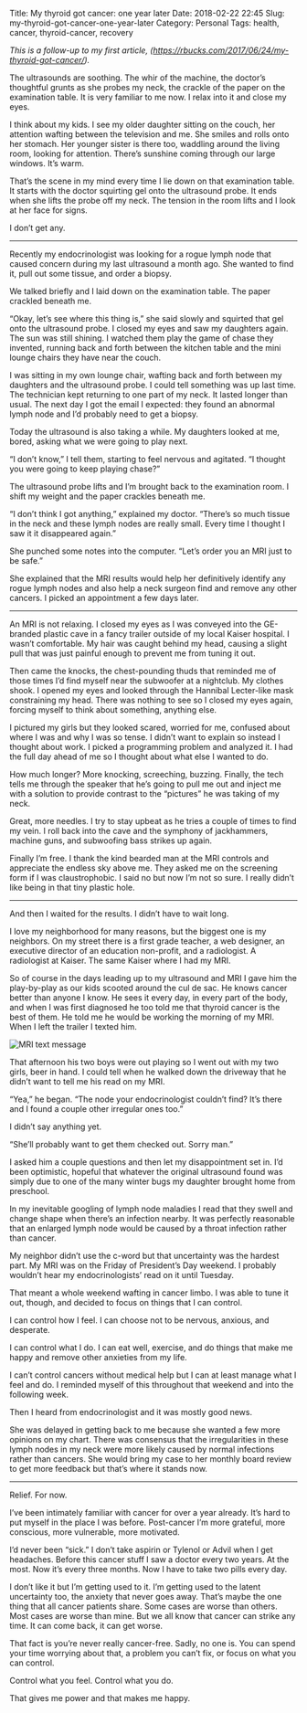 Title: My thyroid got cancer: one year later
Date: 2018-02-22 22:45
Slug: my-thyroid-got-cancer-one-year-later
Category: Personal
Tags: health, cancer, thyroid-cancer, recovery

*This is a follow-up to my first article, (https://rbucks.com/2017/06/24/my-thyroid-got-cancer/).*

The ultrasounds are soothing. The whir of the machine, the doctor’s thoughtful grunts as she probes my neck, the crackle of the paper on the examination table. It is very familiar to me now. I relax into it and close my eyes.

I think about my kids. I see my older daughter sitting on the couch, her attention wafting between the television and me. She smiles and rolls onto her stomach. Her younger sister is there too, waddling around the living room, looking for attention. There’s sunshine coming through our large windows. It’s warm.

That’s the scene in my mind every time I lie down on that examination table. It starts with the doctor squirting gel onto the ultrasound probe. It ends when she lifts the probe off my neck. The tension in the room lifts and I look at her face for signs.

I don’t get any.

---

Recently my endocrinologist was looking for a rogue lymph node that caused concern during my last ultrasound a month ago. She wanted to find it, pull out some tissue, and order a biopsy.

We talked briefly and I laid down on the examination table. The paper crackled beneath me.

“Okay, let’s see where this thing is,” she said slowly and squirted that gel onto the ultrasound probe. I closed my eyes and saw my daughters again. The sun was still shining. I watched them play the game of chase they invented, running back and forth between the kitchen table and the mini lounge chairs they have near the couch.

I was sitting in my own lounge chair, wafting back and forth between my daughters and the ultrasound probe. I could tell something was up last time. The technician kept returning to one part of my neck. It lasted longer than usual. The next day I got the email I expected: they found an abnormal lymph node and I’d probably need to get a biopsy.

Today the ultrasound is also taking a while. My daughters looked at me, bored, asking what we were going to play next.

“I don’t know,” I tell them, starting to feel nervous and agitated. “I thought you were going to keep playing chase?”

The ultrasound probe lifts and I’m brought back to the examination room. I shift my weight and the paper crackles beneath me.

“I don’t think I got anything,” explained my doctor. “There’s so much tissue in the neck and these lymph nodes are really small. Every time I thought I saw it it disappeared again.”

She punched some notes into the computer. “Let’s order you an MRI just to be safe.”

She explained that the MRI results would help her definitively identify any rogue lymph nodes and also help a neck surgeon find and remove any other cancers. I picked an appointment a few days later.

---

An MRI is not relaxing. I closed my eyes as I was conveyed into the GE-branded plastic cave in a fancy trailer outside of my local Kaiser hospital. I wasn’t comfortable. My hair was caught behind my head, causing a slight pull that was just painful enough to prevent me from tuning it out.

Then came the knocks, the chest-pounding thuds that reminded me of those times I’d find myself near the subwoofer at a nightclub. My clothes shook. I opened my eyes and looked through the Hannibal Lecter-like mask constraining my head. There was nothing to see so I closed my eyes again, forcing myself to think about something, anything else.

I pictured my girls but they looked scared, worried for me, confused about where I was and why I was so tense. I didn’t want to explain so instead I thought about work. I picked a programming problem and analyzed it. I had the full day ahead of me so I thought about what else I wanted to do.

How much longer? More knocking, screeching, buzzing. Finally, the tech tells me through the speaker that he’s going to pull me out and inject me with a solution to provide contrast to the “pictures” he was taking of my neck.

Great, more needles. I try to stay upbeat as he tries a couple of times to find my vein. I roll back into the cave and the symphony of jackhammers, machine guns, and subwoofing bass strikes up again.

Finally I’m free. I thank the kind bearded man at the MRI controls and appreciate the endless sky above me. They asked me on the screening form if I was claustrophobic. I said no but now I’m not so sure. I really didn’t like being in that tiny plastic hole.

---

And then I waited for the results. I didn’t have to wait long.

I love my neighborhood for many reasons, but the biggest one is my neighbors. On my street there is a first grade teacher, a web designer, an executive director of an education non-profit, and a radiologist. A radiologist at Kaiser. The same Kaiser where I had my MRI.

So of course in the days leading up to my ultrasound and MRI I gave him the play-by-play as our kids scooted around the cul de sac. He knows cancer better than anyone I know. He sees it every day, in every part of the body, and when I was first diagnosed he too told me that thyroid cancer is the best of them. He told me he would be working the morning of my MRI. When I left the trailer I texted him.

![MRI text message]({static}/images/9c923-1eqwcpmepbrtrzwhmzpt8ya.png)

That afternoon his two boys were out playing so I went out with my two girls, beer in hand. I could tell when he walked down the driveway that he didn’t want to tell me his read on my MRI.

“Yea,” he began. “The node your endocrinologist couldn’t find? It’s there and I found a couple other irregular ones too.”

I didn’t say anything yet.

“She’ll probably want to get them checked out. Sorry man.”

I asked him a couple questions and then let my disappointment set in. I’d been optimistic, hopeful that whatever the original ultrasound found was simply due to one of the many winter bugs my daughter brought home from preschool.

In my inevitable googling of lymph node maladies I read that they swell and change shape when there’s an infection nearby. It was perfectly reasonable that an enlarged lymph node would be caused by a throat infection rather than cancer.

My neighbor didn’t use the c-word but that uncertainty was the hardest part. My MRI was on the Friday of President’s Day weekend. I probably wouldn’t hear my endocrinologists’ read on it until Tuesday.

That meant a whole weekend wafting in cancer limbo. I was able to tune it out, though, and decided to focus on things that I can control.

I can control how I feel. I can choose not to be nervous, anxious, and desperate.

I can control what I do. I can eat well, exercise, and do things that make me happy and remove other anxieties from my life.

I can’t control cancers without medical help but I can at least manage what I feel and do. I reminded myself of this throughout that weekend and into the following week.

Then I heard from endocrinologist and it was mostly good news.

She was delayed in getting back to me because she wanted a few more opinions on my chart. There was consensus that the irregularities in these lymph nodes in my neck were more likely caused by normal infections rather than cancers. She would bring my case to her monthly board review to get more feedback but that’s where it stands now.

---

Relief. For now.

I’ve been intimately familiar with cancer for over a year already. It’s hard to put myself in the place I was before. Post-cancer I’m more grateful, more conscious, more vulnerable, more motivated.

I’d never been “sick.” I don’t take aspirin or Tylenol or Advil when I get headaches. Before this cancer stuff I saw a doctor every two years. At the most. Now it’s every three months. Now I have to take two pills every day.

I don’t like it but I’m getting used to it. I’m getting used to the latent uncertainty too, the anxiety that never goes away. That’s maybe the one thing that all cancer patients share. Some cases are worse than others. Most cases are worse than mine. But we all know that cancer can strike any time. It can come back, it can get worse.

That fact is you’re never really cancer-free. Sadly, no one is. You can spend your time worrying about that, a problem you can’t fix, or focus on what you can control.

Control what you feel. Control what you do.

That gives me power and that makes me happy.